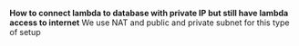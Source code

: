 **How to connect lambda to database with private IP but still have lambda access to internet**
We use NAT and public and private subnet for this type of setup